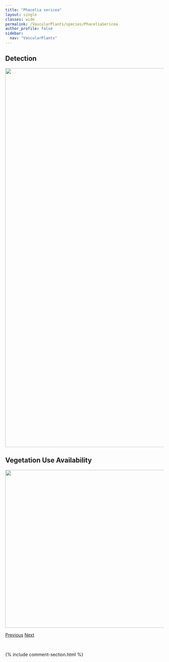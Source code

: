 ```yaml
---
title: "Phacelia sericea"
layout: single
classes: wide
permalink: /VascularPlants/species/PhaceliaSericea
author_profile: false
sidebar:
  nav: "VascularPlants"
---
```


<h2>Detection</h2>

<a href="https://drive.google.com/uc?export=view&id=18sf5s0U3hlvxQtlrY2KQvI84CjrwCcSc">
<img src="https://drive.google.com/uc?export=view&id=18sf5s0U3hlvxQtlrY2KQvI84CjrwCcSc" height = "1200" width = "800">
</a>


<h2>Vegetation Use Availability</h2>

<a href="https://drive.google.com/uc?export=view&id=1lWJVecERKqu5NU-O2ESfeGe-yOBbV_9o">
<img src="https://drive.google.com/uc?export=view&id=1lWJVecERKqu5NU-O2ESfeGe-yOBbV_9o" height = "500" width = "1000">
</a>


<a href="/DevelopmentWebsite/VascularPlants/species/PhaceliaFranklinii" class="pagination--pager" title="Phacelia franklinii">Previous</a> <a href="/DevelopmentWebsite/VascularPlants/species/PhalarisArundinacea" class="pagination--pager" title="Phalaris arundinacea">Next</a>

<p>&nbsp;</p>

{% include comment-section.html %}
